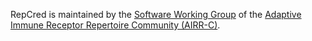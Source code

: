 RepCred is maintained by the [Software Working Group](https://www.antibodysociety.org/the-airr-community/airr-working-groups/software/) 
of the [Adaptive Immune Receptor Repertoire Community (AIRR-C)](http://airr-community.org/).